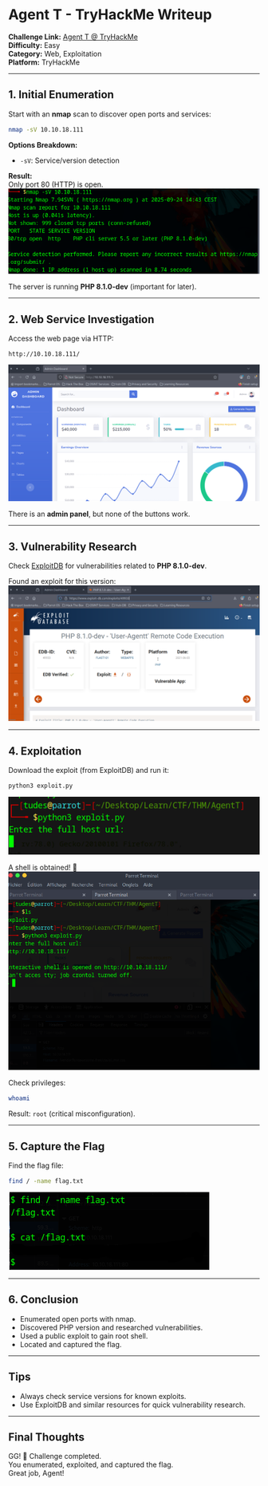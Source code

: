 # Agent T - TryHackMe Writeup

**Challenge Link:** [Agent T @ TryHackMe](https://tryhackme.com/room/agentt)  
**Difficulty:** Easy  
**Category:** Web, Exploitation  
**Platform:** TryHackMe

---

## 1. Initial Enumeration

Start with an **nmap** scan to discover open ports and services:

```bash
nmap -sV 10.10.18.111
```
**Options Breakdown:**  
- `-sV`: Service/version detection

**Result:**  
Only port 80 (HTTP) is open.  
![Nmap scan result](/img/writeups/AgentT/image.png)

The server is running **PHP 8.1.0-dev** (important for later).

---

## 2. Web Service Investigation

Access the web page via HTTP:

```
http://10.10.18.111/
```

![Homepage](/img/writeups/AgentT/image-1.png)

There is an **admin panel**, but none of the buttons work.

---

## 3. Vulnerability Research

Check [ExploitDB](https://www.exploit-db.com) for vulnerabilities related to **PHP 8.1.0-dev**.

Found an exploit for this version:  
![ExploitDB result](/img/writeups/AgentT/image-4.png)

---

## 4. Exploitation

Download the exploit (from ExploitDB) and run it:

```bash
python3 exploit.py
```

![Exploit running](/img/writeups/AgentT/image-5.png)

A shell is obtained! 🥳  
![Shell screenshot](/img/writeups/AgentT/image-6.png)

Check privileges:

```bash
whoami
```
Result: `root` (critical misconfiguration).

---

## 5. Capture the Flag

Find the flag file:

```bash
find / -name flag.txt
```

![Flag found](/img/writeups/AgentT/image-9.png)

---

## 6. Conclusion

- Enumerated open ports with nmap.
- Discovered PHP version and researched vulnerabilities.
- Used a public exploit to gain root shell.
- Located and captured the flag.

---

## Tips

- Always check service versions for known exploits.
- Use ExploitDB and similar resources for quick vulnerability research.

---

## Final Thoughts

GG! 🎉 Challenge completed.  
You enumerated, exploited, and captured the flag.  
Great job, Agent!